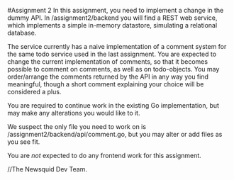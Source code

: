 #Assignment 2
In this assignment, you need to implement a change in the dummy API.
In /assignment2/backend you will find a REST web service, which implements a
simple in-memory datastore, simulating a relational database.

The service currently has a naive implementation of a comment system for the
same todo service used in the last assignment.
You are expected to change the current implementation of comments, so that it
becomes possible to comment on comments, as well as on todo-objects.
You may order/arrange the comments returned by the API in any way you find
meaningful, though a short comment explaining your choice will be considered a plus.

You are required to continue work in the existing Go implementation, but may make
any alterations you would like to it.

We suspect the only file you need to work on is
/assignment2/backend/api/comment.go, but you may alter or add files as you see
fit.

You are *not* expected to do any frontend work for this assignment.

//The Newsquid Dev Team.
